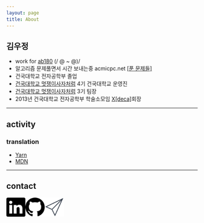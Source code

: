 ```yaml
---
layout: page
title: About
---
```


## 김우정
  - work for [ab180](https://www.airbridge.io/) (/ @ ~ @)/
  - 알고리즘 문제풀면서 시간 보내는중 acmicpc.net [[푼 문제들]](https://www.acmicpc.net/user/gnujoow)
  - 건국대학교 전자공학부 졸업
  - [건국대학교 멋쟁이사자처럼](https://www.facebook.com/likelionkonkuk/?fref=ts) 4기 건국대학교 운영진
  - [건국대학교 멋쟁이사자처럼](https://www.facebook.com/likelionkonkuk/?fref=ts) 3기 팀장
  - 2013년 건국대학교 전자공학부 학술소모임 [X[deca]](http://www.xdeca.com)회장

---

## activity
### translation
  - [Yarn](http://i18n.yarnpkg.com/profile/gnujoow)
  - [MDN](https://developer.mozilla.org/ko/profiles/gnujoow)

---

## contact
<div>
  <a href="https://kr.linkedin.com/in/wjkim90" style="float: left; width: 10%;">
    <img src="/assets/img/linkedin.png" />
  </a>
  <a href="http://github.com/gnujoow" style="float: left; width: 10%;">
    <img src="/assets/img/github.png" />
  </a>
  <a href="mailto:gnujoow.kim@gmail.com" style="float: left; width: 10%;">
    <img src="/assets/img/email.png" />
  </a>
</div>

